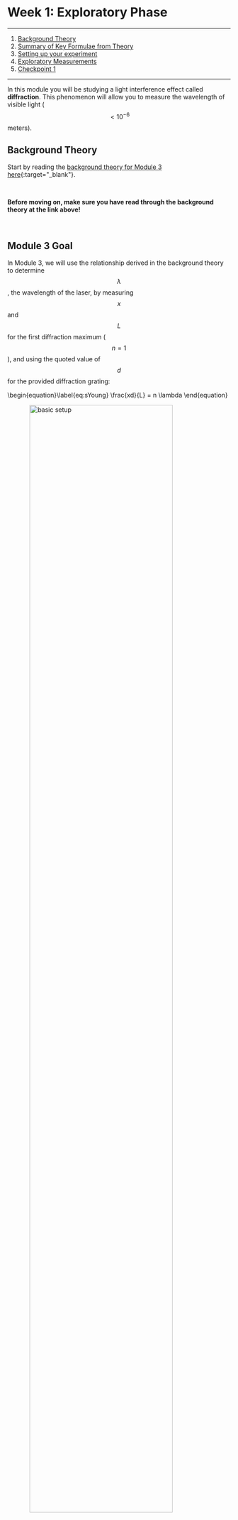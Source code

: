 # Week 1: Exploratory Phase

--------------
1. [Background Theory](#background-theory)
2. [Summary of Key Formulae from Theory](#the-takeaway)
3. [Setting up your experiment](#setting-up-your-experiment)
4. [Exploratory Measurements](#exploratory-measurements) 
5. [Checkpoint 1](#checkpoint-1)

--------------

In this module you will be studying a light interference effect called <strong>diffraction</strong>. This phenomenon will allow you to measure the wavelength of visible light ($$ <10^{-6}$$ meters).

## Background Theory


Start by reading the [background theory for Module 3 here](background-theory){:target="_blank"}.


<br>

**Before moving on, make sure you have read through the background theory at the link above!**

<br> 

## Module 3 Goal

In Module 3, we will use the relationship derived in the background theory to determine $$\lambda$$, the wavelength of the laser, by measuring $$x$$ and $$L$$ for the first diffraction maximum ($$n=1$$), and using the quoted value of $$d$$ for the provided diffraction grating:

\begin{equation}\label{eq:sYoung} 
\frac{xd}{L} = n \lambda
\end{equation}

<img src="images/module3-configuration-annotated.jpg" alt="basic setup" width="400" style="display: block; margin-left: auto; margin-right: auto; width: 80%;" />

## Setting Up Your Experiment

We will begin by setting up to do diffraction measurements. Find a room where you can turn out the lights and work in the dark. You will need a workspace with a vertical support such as a wall to which you can mount the grid paper we provided you with. Go ahead and mount the grid paper (e.g. tape it to a wall).

We don't want the laser light shooting across the room, please make sure when you set up your laser pointer that it is directed toward the wall with the mounted grid paper and not toward yourself or family members. But NEVER check this, or the alignment of the various items, by placing your eye directly in the laser beam path. Even if you are sure the laser is currently off, you should <strong>never look directly down the beam path.</strong>

We will begin by setting up the experiment. Attach one of the 500 lines/mm diffraction gratings to the binder clip, as shown below. When handling the diffraction grating make sure to only touch the cardboard rim. Getting fingerprints on the region with the grating could affect your results.

<img src="images/diff-grating_mount.JPG" alt="Mounting your diffraction grating" width="600"/>
A diffraction grating is essentially just an array of slits placed right next to each other, with a very small slit distance <em>d</em> between each (on the order of one slit per micron!). Each neighboring pair of slits can be thought of as a double slit. 

_____________________

#### Miniquestion 1: Spacing of Diffraction Gratings
*[Click here to open in a new tab](https://docs.google.com/forms/d/e/1FAIpQLScVy13Ddgurh38icYTvtZDd7mcRiIQcisnRfS6NIwLRf8om4Q/viewform?){:target="_blank"}*

<iframe src="https://docs.google.com/forms/d/e/1FAIpQLScVy13Ddgurh38icYTvtZDd7mcRiIQcisnRfS6NIwLRf8om4Q/viewform?embedded=true" width="640" height="400" frameborder="0" marginheight="0" marginwidth="0">Loading…
</iframe>


-----

#### Miniquestion 2: Spacing of Interference Maxima
*[Click here to open in a new tab](https://docs.google.com/forms/d/e/1FAIpQLSd0DalK3dCoRR8n6thQmaJmh4ctFmaWsDRalbRIW35mO1FA_w/viewform){:target="_blank"}*

<iframe src="https://docs.google.com/forms/d/e/1FAIpQLSd0DalK3dCoRR8n6thQmaJmh4ctFmaWsDRalbRIW35mO1FA_w/viewform?embedded=true" width="640" height="400" frameborder="0" marginheight="0" marginwidth="0">Loading…
</iframe>

------------------------------

Use two additional binder clips to mount the laser as shown (making sure that the laser is pointing towards a wall/screen at all times when on):
<img src="images/laser_mount.JPG" alt="Mounting your laser" width="300"/>

Take note that you can position the binder clip in such a way as to keep the laser on while taking measurements (but remember to turn it off in between to conserve your batteries). **Turn off your laser when inserting new components into the beam path**; it is hard to make sure that stray reflections don't momentarily hit someone in the eye while inserting pieces of glass or metal into a beam path.

Position the diffraction grating between the laser and screen. 
<img src="images/module3-configuration.JPG" alt="Experimental Set-up" width="150"/>

You will want to use the grid paper and tape measure to measure the spacing between interference maxima as well as the distance of the diffraction grating from the screen. In planning your experiment you will want to think about how to do this as accurately as possible. What are the dominant sources of error. What can you do to minimize systematic error? Even when you've done your best to reduce systematic error, some will remain. What can you do to randomize the remaining systematic error? Why is this helpful?

For this module we expect you to set-up your own spreadsheet but if you start from the blank spreadsheet we've shared with you the sharing permissions will be set-up so that we can see your work [assigned from Google Classroom](https://classroom.google.com/c/MTI2NjQ0NDEyMTAx/a/MjAyODE1ODE3OTY5/details){:target="_blank"}. Organizing your spreadsheet carefully will make your work easier.

Think about which parameters correspond to $$x$$, $$L$$, and $$d$$ in your experimental set-up, as compared to the theory above. (You will find it helpful to notice that the number of slits per mm is written on the front of the diffraction grating). <strong>Make sure you are using one of the diffraction gratings with 500 lines/mm. </strong> Label each of your diffraction gratings, so you know which one you used this week. For example, write "A" or "B" in marker on the cardboard part of the diffraction gratings to label them.


## Exploratory Measurements

As in previous modules, you should perform the following exploratory measurements and record them in your [data sheet assigned from Google Classroom](https://classroom.google.com/c/MTI2NjQ0NDEyMTAx/a/MjAyODE1ODE3OTY5/details){:target="_blank"}

1. **perform a single measurement**
    + for a single $$L$$ measure $$x$$ and calculate $$\lambda$$; is your value reasonable? (e.g. is it between the value quoted on the sticker of the laser pointer 630-680 nm?)
    + what are the resolution uncertainty in your measured values of $$x$$ and $$L$$? which relative (fractional) resolution uncertainty is greater $$(\delta_\mathrm{res.} x)/x$$ or $$(\delta_\mathrm{res.} L)/L$$? 
2. **test repeatability**
    + at a fixed $$L$$, repeat the measurement of $$x$$ several times, fully resetting the experiment between each measurement
    + based on this, what is the dominant source of uncertainty: random or resolution?

3. **explore other factors**
    + think of other variables you can change, make some preliminary observations of their effect
    + are you getting the same value of $$x$$ when you measure the 1st maximum to the left of the central maximum vs the 1st maximum to the right? 

#### Miniquestion 3: Exploring other factors
[*Click here to open in a new tab (recommended)*](https://forms.gle/NYhuVfiRRrmrzUi59){:target="_blank"}
<iframe src="https://docs.google.com/forms/d/e/1FAIpQLSe3T538QpIwC2e9FGaTT_T6NgMcHjHkPpaEdel3hD0dAHzAJw/viewform?embedded=true" width="640" height="400" frameborder="0" marginheight="0" marginwidth="0">Loading…
</iframe>

<br>

## Getting a complete data set for a single diffraction grating

One of the most important ideas we want you to take from Module 3, is to **think of a data set as a whole, not as individual points**. 

In the exploratory analysis, you got a measurement of $$x$$ at a single value of $$L$$. By repeating that same measurement you got an idea of the uncertainty of that single measurement $$x$$. But $$L$$ provides us with an independent variable that we can control, so by varying $$L$$ and repeating the measurement, we can create a plot of $$x$$ versus $$L$$. By plotting the data and looking at the data set as a whole, we can gain confidence in our measurement. We can also fit the data to the theoretical prediction in a more robust way if we are including more data points. 

Thinking back to the theoretical prediction of Eq.\eqref{eq:sYoung} for how $$x$$ and $$L$$ should be related, let's rewrite that equation in a more suggestive form for the first maximum ($$n=1$$)
\begin{equation}
x = \left(\frac{\lambda}{d}\right) L + 0
\end{equation}
where we have added zero to the right hand side. This should look familiar, it's the equation of a straight line (classic $$y=mx+b$$), where if we plotted $$x$$ versus $$L$$, we should get a slope $$m=\lambda/d$$, and an intercept $$b=0$$. There's an added power to treating the data set as a whole in this way because if our data has an intercept that isn't zero, then that would suggest a systematic effect that shifted our measured values!

How do we extract a slope an intercept from our measured data? We need to perform a least squares fit (linear regression). This might be something you have done previously, but in Ph50 we need to do a **weighted fit** that gives **uncertainty estimates of the fitted parameters**, and provides the **reduced chi-squared** value so we can assess how good the fit is. We have provided a MATLAB script for you that does this type of fit. Please see this [curve fitting guide](curve-fitting){:target="_blank"} before moving on.

<br>

Please read the [curve fitting guide](curve-fitting){:target="_blank"} before answering the following miniquestion

#### Miniquestion 4: Interpreting a weighted linear fit
[*Click here to open in a new tab (recommended)*](https://forms.gle/BF8fQq5PNWF1Gh9U8){:target="_blank"}
<iframe src="https://docs.google.com/forms/d/e/1FAIpQLSdTk_l5gJ2boQzujZcgNKYh55iSlxR9UZNke6sgi3Chk_dvmA/viewform?embedded=true" width="640" height="400" frameborder="0" marginheight="0" marginwidth="0">Loading…
</iframe>

<br>


### Data Collection

Collect a set of data of $$x$$ vs $$L$$ for one of the 500 line/mm diffraction gratings. Once you have collected the appropriate data, make use of the MATLAB curve fitting script to perform a best fit analysis. Make sure to consider relevant sources of both resolution uncertainty and random error in determining the uncertainty of your data points. 

You should make use of your data, the best fit analysis and the provided theory to determine the wavelength of your laser. You will need to use the methods you have been taught in the previous units to propagate your uncertainty and determine the uncertainty in your final result. **You have been provided with four diffraction gratings but for this week you only need to present results from one of the 500 line/mm diffraction gratings.** And don't forget to label each of your diffraction gratings, so you know which one you used this week.

-------------

## Checkpoint 1

You should submit the following on Gradescope:

+ The plot used to determine the wavelength of your laser. This plot must include the uncertainties on your data points and include a line of best fit that has been determined with a weighted fit. As always make sure to include units on your axis labels.

+ The slope you obtained from your plot including the uncertainty. Please include the appropriate units.

+ The wavelength you have determined for your laser with uncertainty.

+ A link to a spreadsheet with your experimental data

+ An answer to the following question: Next week we will continue to collect more data to better determine the wavelength of our laser. What are a few things you might do to try if possible to both minimize sources of uncertainty and randomize sources of systemtic error?

+ [Submit the results of your measurements (from a single diffraction grating) on Gradescope](https://www.gradescope.com/courses/165932/assignments/790237/){:target="_blank"}

+ And to double-check, make sure you have finished all of this week's mini-questions by [checking here](mini-questions#week-1){:target="_blank"}

